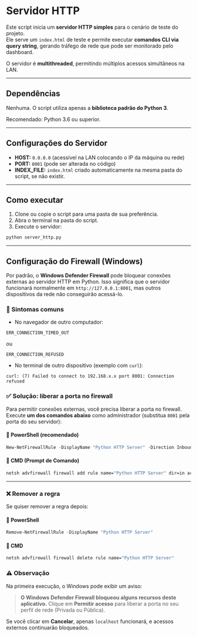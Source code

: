 # Servidor HTTP

Este script inicia um **servidor HTTP simples** para o cenário de teste do projeto.  
Ele serve um `index.html` de teste e permite executar **comandos CLI via query string**, gerando tráfego de rede que pode ser monitorado pelo dashboard.

O servidor é **multithreaded**, permitindo múltiplos acessos simultâneos na LAN.

---

## Dependências
Nenhuma. O script utiliza apenas a **biblioteca padrão do Python 3**.

Recomendado: Python 3.6 ou superior.

---

## Configurações do Servidor

- **HOST:** `0.0.0.0` (acessível na LAN colocando o IP da máquina ou rede)  
- **PORT:** `8001` (pode ser alterada no código)  
- **INDEX_FILE:** `index.html` criado automaticamente na mesma pasta do script, se não existir.

---

## Como executar

1. Clone ou copie o script para uma pasta de sua preferência.
2. Abra o terminal na pasta do script.
3. Execute o servidor:

```bash
python server_http.py
````

---

## Configuração do Firewall (Windows)

Por padrão, o **Windows Defender Firewall** pode bloquear conexões externas ao servidor HTTP em Python.
Isso significa que o servidor funcionará normalmente em `http://127.0.0.1:8001`, mas outros dispositivos da rede não conseguirão acessá-lo.

### 🔎 Sintomas comuns

* No navegador de outro computador:

```
ERR_CONNECTION_TIMED_OUT
```

ou

```
ERR_CONNECTION_REFUSED
```

* No terminal de outro dispositivo (exemplo com `curl`):

```
curl: (7) Failed to connect to 192.168.x.x port 8001: Connection refused
```

### ✅ Solução: liberar a porta no firewall

Para permitir conexões externas, você precisa liberar a porta no firewall.  
Execute **um dos comandos abaixo** como administrador (substitua `8001` pela porta do seu servidor):

#### 🔹 PowerShell (recomendado)

```powershell
New-NetFirewallRule -DisplayName "Python HTTP Server" -Direction Inbound -Protocol TCP -LocalPort 8001 -Action Allow
````

#### 🔹 CMD (Prompt de Comando)

```cmd
netsh advfirewall firewall add rule name="Python HTTP Server" dir=in action=allow protocol=TCP localport=8001
```

---

### ❌ Remover a regra

Se quiser remover a regra depois:

#### 🔹 PowerShell

```powershell
Remove-NetFirewallRule -DisplayName "Python HTTP Server"
```

#### 🔹 CMD

```cmd
netsh advfirewall firewall delete rule name="Python HTTP Server"
```

### ⚠️ Observação

Na primeira execução, o Windows pode exibir um aviso:

> **O Windows Defender Firewall bloqueou alguns recursos deste aplicativo.**
> Clique em **Permitir acesso** para liberar a porta no seu perfil de rede (Privada ou Pública).

Se você clicar em **Cancelar**, apenas `localhost` funcionará, e acessos externos continuarão bloqueados.
